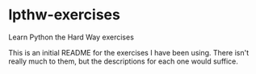 lpthw-exercises
===============

Learn Python the Hard Way exercises

This is an initial README for the exercises I have been using. There isn't really much to them, but the descriptions for each one would suffice.
